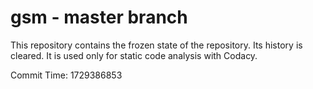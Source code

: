 # gsm - master branch

This repository contains the frozen state of the repository.
Its history is cleared. It is used only for static code
analysis with Codacy.

Commit Time: 1729386853